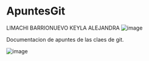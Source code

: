 # ApuntesGit
LIMACHI BARRIONUEVO KEYLA ALEJANDRA
![image](https://github.com/user-attachments/assets/34dc9662-e793-4192-900a-a8192978868b)

Documentacion de apuntes de las claes de git.

![image](https://github.com/user-attachments/assets/61f0c63a-94f0-4ea9-b85d-a80cfb3cc657)
